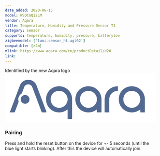 ```yaml
---
date_added: 2020-06-15
model: WSDCGQ12LM
vendor: Aqara
title: Temperature, Humidity and Pressure Sensor T1
category: sensor
supports: temperature, humidity, pressure, batterylow
zigbeemodel: ['lumi.sensor_ht.agl02']
compatible: [z2m]
mlink: https://www.aqara.com/cn/productDetail/d20
link: 
---
```


Identified by the new Aqara logo ![](/assets/images/new_aqara_logo.jpg)

### Pairing
Press and hold the reset button on the device for +- 5 seconds (until the blue light starts blinking).
After this the device will automatically join.